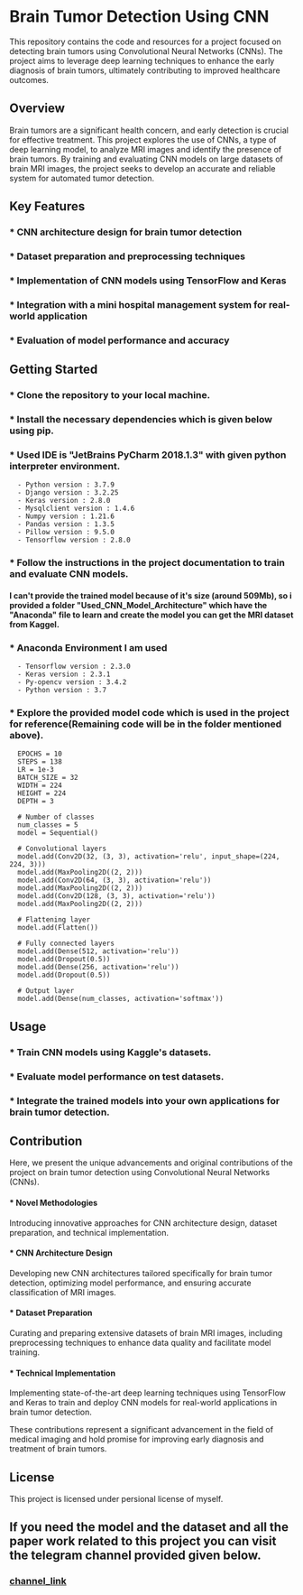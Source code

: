 # **Brain Tumor Detection Using CNN**
This repository contains the code and resources for a project focused on detecting brain tumors using Convolutional Neural Networks (CNNs). The project aims to leverage deep learning techniques to enhance the early diagnosis of brain tumors, ultimately contributing to improved healthcare outcomes.

## Overview
Brain tumors are a significant health concern, and early detection is crucial for effective treatment. This project explores the use of CNNs, a type of deep learning model, to analyze MRI images and identify the presence of brain tumors. By training and evaluating CNN models on large datasets of brain MRI images, the project seeks to develop an accurate and reliable system for automated tumor detection.

## Key Features
### * CNN architecture design for brain tumor detection
### * Dataset preparation and preprocessing techniques
### * Implementation of CNN models using TensorFlow and Keras
### * Integration with a mini hospital management system for real-world application
### * Evaluation of model performance and accuracy

## Getting Started
### * Clone the repository to your local machine.
### * Install the necessary dependencies which is given below using pip.
### * Used IDE is "JetBrains PyCharm 2018.1.3" with given python interpreter environment.
      - Python version : 3.7.9
      - Django version : 3.2.25
      - Keras version : 2.8.0
      - Mysqlclient version : 1.4.6
      - Numpy version : 1.21.6
      - Pandas version : 1.3.5
      - Pillow version : 9.5.0
      - Tensorflow version : 2.8.0
### * Follow the instructions in the project documentation to train and evaluate CNN models.
#### I can't provide the trained model because of it's size (around 509Mb), so i provided a folder "Used_CNN_Model_Architecture" which have the "Anaconda" file to learn and create the model you can get the MRI dataset from Kaggel. 
### * Anaconda Environment I am used
      - Tensorflow version : 2.3.0
      - Keras version : 2.3.1
      - Py-opencv version : 3.4.2
      - Python version : 3.7 
### * Explore the provided model code which is used in the project for reference(Remaining code will be in the folder mentioned above). 

      EPOCHS = 10 
      STEPS = 138
      LR = 1e-3
      BATCH_SIZE = 32
      WIDTH = 224
      HEIGHT = 224
      DEPTH = 3
      
      # Number of classes
      num_classes = 5
      model = Sequential()
      
      # Convolutional layers
      model.add(Conv2D(32, (3, 3), activation='relu', input_shape=(224, 224, 3)))
      model.add(MaxPooling2D((2, 2)))
      model.add(Conv2D(64, (3, 3), activation='relu'))
      model.add(MaxPooling2D((2, 2)))
      model.add(Conv2D(128, (3, 3), activation='relu'))
      model.add(MaxPooling2D((2, 2)))
      
      # Flattening layer
      model.add(Flatten())
      
      # Fully connected layers
      model.add(Dense(512, activation='relu'))
      model.add(Dropout(0.5))
      model.add(Dense(256, activation='relu'))
      model.add(Dropout(0.5))
      
      # Output layer
      model.add(Dense(num_classes, activation='softmax'))  

## Usage
### * Train CNN models using Kaggle's datasets.
### * Evaluate model performance on test datasets.
### * Integrate the trained models into your own applications for brain tumor detection.

## Contribution
Here, we present the unique advancements and original contributions of the project on brain tumor detection using Convolutional Neural Networks (CNNs).

#### * Novel Methodologies
Introducing innovative approaches for CNN architecture design, dataset preparation, and technical implementation.

#### * CNN Architecture Design
Developing new CNN architectures tailored specifically for brain tumor detection, optimizing model performance, and ensuring accurate classification of MRI images.

#### * Dataset Preparation
Curating and preparing extensive datasets of brain MRI images, including preprocessing techniques to enhance data quality and facilitate model training.

#### * Technical Implementation
Implementing state-of-the-art deep learning techniques using TensorFlow and Keras to train and deploy CNN models for real-world applications in brain tumor detection.

These contributions represent a significant advancement in the field of medical imaging and hold promise for improving early diagnosis and treatment of brain tumors.


## License
This project is licensed under persional license of myself.

## If you need the model and the dataset and all the paper work related to this project you can visit the telegram channel provided given below.
### <a href="https://t.me/+riFFTt0hHxg4NjZl">channel_link</a>
